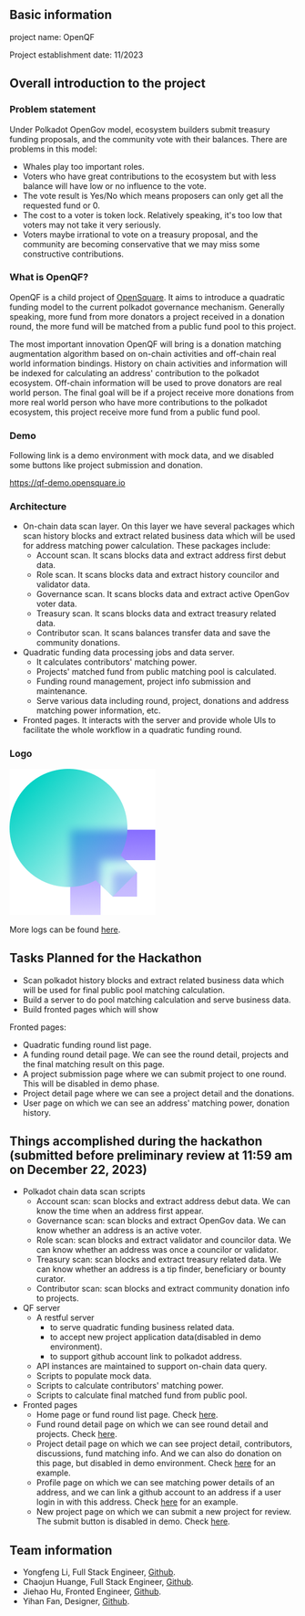 ## Basic information

project name: OpenQF

Project establishment date: 11/2023

## Overall introduction to the project

### Problem statement

Under Polkadot OpenGov model, ecosystem builders submit treasury funding proposals, and the community vote with their
balances. There are problems in this model:

- Whales play too important roles.
- Voters who have great contributions to the ecosystem but with less balance will have low or no influence to the vote.
- The vote result is Yes/No which means proposers can only get all the requested fund or 0.
- The cost to a voter is token lock. Relatively speaking, it's too low that voters may not take it very seriously.
- Voters maybe irrational to vote on a treasury proposal, and the community are becoming conservative that we may miss
  some constructive contributions.

### What is OpenQF?

OpenQF is a child project of [OpenSquare](https://github.com/opensquare-network). It aims to introduce a quadratic
funding model to the current polkadot governance mechanism. Generally speaking, more fund from more donators a
project received in a donation round, the more fund will be matched from a public fund pool to this project.

The most important innovation OpenQF will bring is a donation matching augmentation algorithm based on on-chain
activities and off-chain real world information bindings. History on chain activities and information will be indexed
for calculating an address' contribution to the polkadot ecosystem. Off-chain information will be used to prove
donators are real world person. The final goal will be if a project receive more donations from more real world person
who have more contributions to the polkadot ecosystem, this project receive more fund from a public fund pool.

### Demo

Following link is a demo environment with mock data, and we disabled some buttons like project submission and donation.

https://qf-demo.opensquare.io

### Architecture

- On-chain data scan layer. On this layer we have several packages which scan history blocks and extract related
  business data which will be used for address matching power calculation. These packages include:
    - Account scan. It scans blocks data and extract address first debut data.
    - Role scan. It scans blocks data and extract history councilor and validator data.
    - Governance scan. It scans blocks data and extract active OpenGov voter data.
    - Treasury scan. It scans blocks data and extract treasury related data.
    - Contributor scan. It scans balances transfer data and save the community donations.
- Quadratic funding data processing jobs and data server.
    - It calculates contributors' matching power.
    - Projects' matched fund from public matching pool is calculated.
    - Funding round management, project info submission and maintenance.
    - Serve various data including round, project, donations and address matching power information, etc.
- Fronted pages. It interacts with the server and provide whole UIs to facilitate the whole workflow in a quadratic
  funding round.

### Logo

![Logo](./assets/logo-openqf-256.png)

More logs can be found [here](https://drive.google.com/drive/folders/1nA6PTJJYfnpvB8wu9cgQaHopMRM4bqQg?usp=drive_link).

## Tasks Planned for the Hackathon

- Scan polkadot history blocks and extract related business data which will be used for final public pool matching
  calculation.
- Build a server to do pool matching calculation and serve business data.
- Build fronted pages which will show

Fronted pages:

- Quadratic funding round list page.
- A funding round detail page. We can see the round detail, projects and the final matching result on this page.
- A project submission page where we can submit project to one round. This will be disabled in demo phase.
- Project detail page where we can see a project detail and the donations.
- User page on which we can see an address' matching power, donation history.

## Things accomplished during the hackathon (submitted before preliminary review at 11:59 am on December 22, 2023)

- Polkadot chain data scan scripts
    - Account scan: scan blocks and extract address debut data. We can know the time when an address first appear.
    - Governance scan: scan blocks and extract OpenGov data. We can know whether an address is an active voter.
    - Role scan: scan blocks and extract validator and councilor data. We can know whether an address was once a
      councilor or validator.
    - Treasury scan: scan blocks and extract treasury related data. We can know whether an address is a tip finder,
      beneficiary or bounty curator.
    - Contributor scan: scan blocks and extract community donation info to projects.
- QF server
    - A restful server
        - to serve quadratic funding business related data.
        - to accept new project application data(disabled in demo environment).
        - to support github account link to polkadot address.
    - API instances are maintained to support on-chain data query.
    - Scripts to populate mock data.
    - Scripts to calculate contributors' matching power.
    - Scripts to calculate final matched fund from public pool.
- Fronted pages
    - Home page or fund round list page. Check [here](https://qf-demo.opensquare.io/).
    - Fund round detail page on which we can see round detail and projects.
      Check [here](https://qf-demo.opensquare.io/rounds/1).
    - Project detail page on which we can see project detail, contributors, discussions, fund matching info. And we can
      also do donation on this page, but disabled in demo environment.
      Check [here](https://qf-demo.opensquare.io/rounds/1/projects/5) for an example.
    - Profile page on which we can see matching power details of an address, and we can link a github account to an
      address if a user login in with this address.
      Check [here](https://qf-demo.opensquare.io/users/12sNU8BXivMj1xQmcd4T39ugCyHjmhir8jkPqfAw5ZDESrx4) for an example.
    - New project page on which we can submit a new project for review. The submit button is disabled in demo.
      Check [here](https://qf-demo.opensquare.io/apply).

## Team information

- Yongfeng Li, Full Stack Engineer, [Github](https://github.com/wliyongfeng).
- Chaojun Huange, Full Stack Engineer, [Github](https://github.com/hyifeng).
- Jiehao Hu, Fronted Engineer, [Github](https://github.com/2nthony).
- Yihan Fan, Designer, [Github](https://github.com/Popoulosss).
